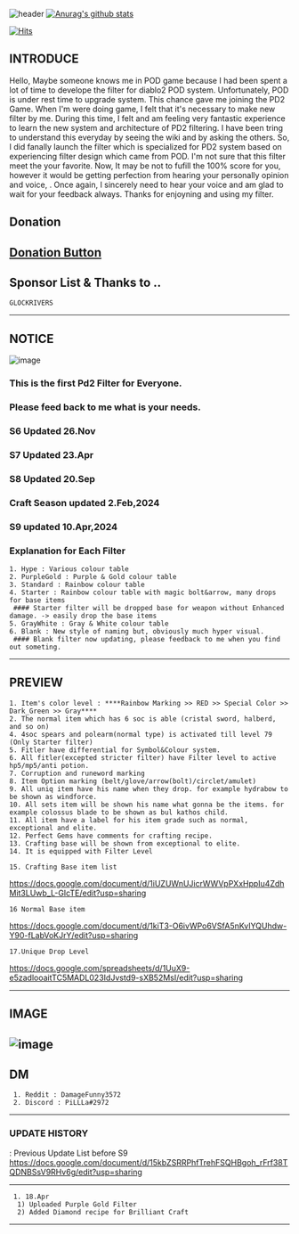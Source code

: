 
![header](https://capsule-render.vercel.app/api?type=Waving&color=gradient&text=%20PiLLLa'sPD2filter%20%20&height=300&fontSize=80)
[![Anurag's github stats](https://github-readme-stats.vercel.app/api?username=PiLLLaa&show_icons=true&theme=synthwave)](https://github.com/PiLLLaa/github-readme-stats)

[![Hits](https://hits.seeyoufarm.com/api/count/incr/badge.svg?url=https%3A%2F%2Fgithub.com%2FPiLLLaa%2Fhit-counter)](https://hits.seeyoufarm.com)
 
 ## INTRODUCE
   Hello, Maybe someone knows me in POD game because I had been spent a lot of time to develope the filter for diablo2 POD system. Unfortunately, POD is under rest time to upgrade system. This chance gave me joining the PD2 Game. When I'm were doing game, I felt that it's necessary to make new filter by me. During this time, I felt and am feeling very fantastic experience to learn the new system and architecture of PD2 filtering. I have been tring to understand this everyday by seeing the wiki and by asking the others. So, I did fanally launch the filter which is specialized for PD2 system based on experiencing filter design which came from POD. I'm not sure that this filter meet the your favorite. Now, It may be not to fufill the 100% score for you, however it would be getting perfection from hearing your personally opinion and voice, . Once again, I sincerely need to hear your voice and am glad to wait for your feedback always. Thanks for enjoyning and using my filter.
 
 ## Donation 

 ## [Donation Button](https://github.com/sponsors/PiLLLaa)

 ## Sponsor List & Thanks to ..
    GLOCKRIVERS

 ----------------------------------------------------------------------------------------------------------------------
 
 ## NOTICE
![image](https://user-images.githubusercontent.com/76995697/210166026-8e409369-9e72-4a38-a1eb-c6a4532b9af1.png)

 ### This is the first Pd2 Filter for Everyone. 
 ### Please feed back to me what is your needs.
 
 ### S6 Updated 26.Nov
 ### S7 Updated 23.Apr
 ### S8 Updated 20.Sep
 ### Craft Season updated 2.Feb,2024
 ### S9 updated 10.Apr,2024

 ### Explanation for Each Filter 
    1. Hype : Various colour table
    2. PurpleGold : Purple & Gold colour table
    3. Standard : Rainbow colour table
    4. Starter : Rainbow colour table with magic bolt&arrow, many drops for base items
     #### Starter filter will be dropped base for weapon without Enhanced damage. -> easily drop the base items
    5. GrayWhite : Gray & White colour table
    6. Blank : New style of naming but, obviously much hyper visual.
     #### Blank filter now updating, please feedback to me when you find out someting.
 ----------------------------------------------------------------------------------------------------------------------
 ## PREVIEW
    
    1. Item's color level : ****Rainbow Marking >> RED >> Special Color >> Dark_Green >> Gray****
    2. The normal item which has 6 soc is able (cristal sword, halberd, and so on)
    4. 4soc spears and polearm(normal type) is activated till level 79 (Only Starter filter)
    5. Fitler have differential for Symbol&Colour system. 
    6. All fitler(excepted stricter filter) have Filter level to active hp5/mp5/anti potion.
    7. Corruption and runeword marking
    8. Item Option marking (belt/glove/arrow(bolt)/circlet/amulet)
    9. All uniq item have his name when they drop. for example hydrabow to be shown as windforce.
    10. All sets item will be shown his name what gonna be the items. for example colossus blade to be shown as bul kathos child.
    11. All item have a label for his item grade such as normal, exceptional and elite.
    12. Perfect Gems have comments for crafting recipe.
    13. Crafting base will be shown from exceptional to elite.
    14. It is equipped with Filter Level 
           
    15. Crafting Base item list
  https://docs.google.com/document/d/1iUZUWnUJicrWWVpPXxHppIu4ZdhMit3LUwb_L-GIcTE/edit?usp=sharing
    
    16 Normal Base item
  https://docs.google.com/document/d/1kiT3-O6ivWPo6VSfA5nKvIYQUhdw-Y90-fLabVoKJrY/edit?usp=sharing
    
    17.Unique Drop Level
  https://docs.google.com/spreadsheets/d/1UuX9-e5zadlooaitTC5MADL023IdJvstd9-sXB52MsI/edit?usp=sharing

----------------------------------------------------------------------------------------------------------------------   
## IMAGE    
 ![image](https://user-images.githubusercontent.com/76995697/185507965-8546a887-d6c1-4b69-9acb-40fcfad1a71d.png)
----------------------------------------------------------------------------------------------------------------------
## DM 
     1. Reddit : DamageFunny3572
     2. Discord : PiLLLa#2972

----------------------------------------------------------------------------------------------------------------------
### UPDATE HISTORY
   : Previous Update List before S9
  https://docs.google.com/document/d/15kbZSRRPhfTrehFSQHBgoh_rFrf38TQDNBSsV9RHv6g/edit?usp=sharing

----------------------------------------------------------------------------------------------------------------------
     1. 18.Apr
      1) Uploaded Purple Gold Filter
      2) Added Diamond recipe for Brilliant Craft
----------------------------------------------------------------------------------------------------------------------


